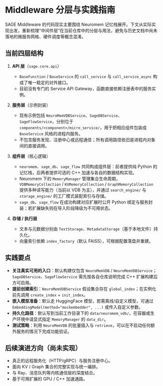 # Middleware 分层与实践指南

SAGE Middleware 的代码现实主要围绕 Neuromem
记忆栈展开。下文从实际实现出发，重新梳理“中间件层”在当前仓库中的分层与用法，避免与历史文档中尚未落地的微服务网格、硬件调度等概念混淆。

## 当前四层结构

1. **API 层**（`sage.core.api`）

   - `BaseFunction` / `BaseService` 的 `call_service` 与 `call_service_async` 构成了唯一稳定的对外接口。
   - 目前没有专门的 Service API Gateway，函数直接依赖注册表中的服务实例。

1. **服务层**（示例封装）

   - 现有示例包括 `NeuroMemVDBService`、`SageDBService`、`SageFlowService`，分别位于
     `components/<component>/micro_service/`，用于把相应组件包装成 `BaseService` 风格的进程内服务。
   - 不包含服务发现、注册中心或远程通信；所有调用路径依旧是进程内对象间的直接调用。

1. **组件层**（核心逻辑）

   - `neuromem`、`sage_db`、`sage_flow` 共同构成组件层：前者提供纯 Python 的记忆栈，后两者提供可选的 C++ 加速与各自的数据结构实现。
   - Neuromem 下的 `MemoryManager` 管理集合生命周期，`VDBMemoryCollection` / `KVMemoryCollection` /
     `GraphMemoryCollection` 提供多种读写能力（当前以 VDB 为主），并通过 `search_engine/` 与 `storage_engine/`
     的工厂模式装配索引与存储。
   - `sage_db`、`sage_flow` 在成功构建对应扩展时公开 Python 绑定与服务封装；若扩展缺失则在导入阶段降级为不可用状态。

1. **存储 / 执行层**

   - 文本与元数据分别由 `TextStorage`、`MetadataStorage`（基于本地文件）持久化。
   - 向量索引依赖 `index_factory`（默认 FAISS），可根据配置落盘并重建。

## 实践要点

- **关注真实可用的入口**：默认构建仅包含 `NeuroMemVDB` / `NeuroMemVDBService`；`SageDBService`、`SageFlowService`
  需先按各自仓库说明完成 C++ 扩展构建后方可启用。
- **提前创建索引**：`NeuroMemVDBService` 假设集合存在 `global_index`；在实例化前先调用 `create_index` + `init_index`。
- **嵌入模型准备**：默认走 HuggingFace 模型，若需离线/自定义模型，可通过 `EmbeddingModel(method="mockembedder", ...)`
  或传入自定义参数。
- **持久化路径**：默认写到当前工作目录下的 `data/neuromem_vdb/`，在容器或生产环境中请显式指定 `MemoryManager` 的 `data_dir`。
- **测试策略**：利用 `NeuroMemVDB` 的批量插入与 `retrieve`，可以在不启动任何额外服务的情况下完成功能验证。

## 后续演进方向（尚未实现）

- 真正的远程服务化（HTTP/gRPC）与服务注册中心。
- 面向 KV / Graph 集合的完整实现与统一编排。
- 与 Ray、消息队列等内核通信层的深度结合。
- 基于可用扩展的 GPU / C++ 加速通路。
